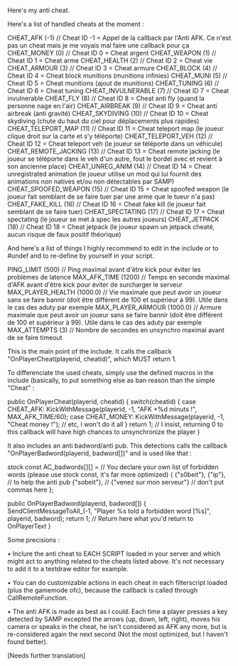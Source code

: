 Here's my anti cheat.

Here's a list of handled cheats at the moment :

 CHEAT_AFK                      (-1)                // Cheat ID -1 = Appel de la callback par l'Anti AFK. Ce n'est pas un cheat mais je me voyais mal faire une callback pour ça
 CHEAT_MONEY                    (0)                 // Cheat ID 0 = Cheat argent
 CHEAT_WEAPON                   (1)                 // Cheat ID 1 = Cheat arme
 CHEAT_HEALTH                   (2)                 // Cheat ID 2 = Cheat vie
 CHEAT_ARMOUR                   (3)                 // Cheat ID 3 = Cheat armure
 CHEAT_BLOCK                    (4)                 // Cheat ID 4 = Cheat block munitions (munitions infinies)
 CHEAT_MUNI                     (5)                 // Cheat ID 5 = Cheat munitions (ajout de munitions)
 CHEAT_TUNING                   (6)                 // Cheat ID 6 = Cheat tuning
 CHEAT_INVULNERABLE             (7)                 // Cheat ID 7 = Cheat invulnerable
 CHEAT_FLY                      (8)                 // Cheat ID 8 = Cheat anti fly (quand la personne nage en l'air)
 CHEAT_AIRBREAK                 (9)                 // Cheat ID 9 = Cheat anti airbreak (anti gravité)
 CHEAT_SKYDIVING                (10)                // Cheat ID 10 = Cheat skydiving (chute du haut du ciel pour déplacements plus rapides)
 CHEAT_TELEPORT_MAP             (11)                // Cheat ID 11 = Cheat teleport map (le joueur clique droit sur la carte et s'y téléporte)
 CHEAT_TELEPORT_VEH             (12)                // Cheat ID 12 = Cheat teleport veh (le joueur se téléporte dans un véhicule)
 CHEAT_REMOTE_JACKING           (13)                // Cheat ID 13 = Cheat remote jacking (le joueur se téléporte dans le veh d'un autre, fout le bordel avec et revient à son ancienne place)
 CHEAT_UNREG_ANIM               (14)                // Cheat ID 14 = Cheat unregistrated animation (le joueur utilise un mod qui lui fournit des animations non natives et/ou non détectables par SAMP)
 CHEAT_SPOOFED_WEAPON           (15)                // Cheat ID 15 = Cheat spoofed weapon (le joueur fait semblant de se faire tuer par une arme que le tueur n'a pas)
 CHEAT_FAKE_KILL                (16)                // Cheat ID 16 = Cheat fake kill (le joueur fait semblant de se faire tuer)
 CHEAT_SPECTATING               (17)                // Cheat ID 17 = Cheat spectating (le joueur se met à spec les autres joueurs)
 CHEAT_JETPACK                  (18)                // Cheat ID 18 = Cheat jetpack (le joueur spawn un jetpack cheaté, aucun risque de faux positif théorique)

And here's a list of things I highly recommend to edit in the include or to #undef and to re-define by yourself in your script.


PING_LIMIT                     (500)               // Ping maximal avant d'être kick pour éviter les problèmes de latence
 MAX_AFK_TIME                   (1200)              // Temps en seconde maximal d'AFK avant d'être kick pour éviter de surcharger le serveur
 MAX_PLAYER_HEALTH              (1000.0)            // Vie maximale que peut avoir un joueur sans se faire bannir (doit être différent de 100 et supérieur à 99). Utile dans le cas des aduty par exemple
 MAX_PLAYER_ARMOUR              (1000.0)            // Armure maximale que peut avoir un joueur sans se faire bannir (doit être différent de 100 et supérieur à 99). Utile dans le cas des aduty par exemple
 MAX_ATTEMPTS                   (3)                 // Nombre de secondes en unsynchro maximal avant de se faire timeout

This is the main point of the include. It calls the callback "OnPlayerCheat(playerid, cheatid)", which MUST return 1.

To differenciate the used cheats, simply use the defined macros in the include (basically, to put something else as ban reason than the simple "Cheat" :


public OnPlayerCheat(playerid, cheatid)
{
      switch(cheatid)
      {
            case CHEAT_AFK: KickWithMessage(playerid, -1, "AFK +%d minuts !", MAX_AFK_TIME/60);
            case CHEAT_MONEY: KickWithMessage(playerid, -1, "Cheat money !");
            // etc, I won't do it all
      }
      return 1; // I insist, returning 0 to this callback will have high chances to unsynchronize the player
}

It also includes an anti badword/anti pub.
This detections calls the callback "OnPlayerBadword(playerid, badword[])" and is used like that :

stock const AC_badwords[][] = // You declare your own list of forbidden words (please use stock const, it's far more optimized)
{
      {"s0beit"},
      {"ip"}, // to help the anti pub
      {"sobeit"}, //
      {"venez sur mon serveur"} // don't put commas here
};

public OnPlayerBadword(playerid, badword[])
{
      SendClientMessageToAll_(-1, "Player %s told a forbidden word [%s]", playerid, badword);
      return 1; // Return here what you'd return to OnPlayerText
}

Some precisions :

• Inclure the anti cheat to EACH SCRIPT loaded in your server and which might act to anything related to the cheats listed above. It's not necessary to add it to a textdraw editor for example.

• You can do customizable actions in each cheat in each filterscript loaded (plus the gamemode ofc), because the callback is called through CallRemoteFunction.

• The anti AFK is made as best as I could. Each time a player presses a key detected by SAMP excepted the arrows (up, down, left, right), moves his camera or speaks in the cheat, he isn't considered as AFK any more, but is re-considered again the next second (Not the most optimized, but I haven't found better).

[Needs further translation]
